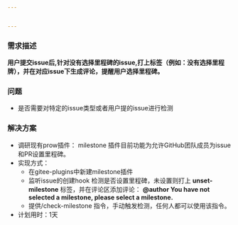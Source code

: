 ```yaml
---


---
```


<h3 id="需求描述">需求描述</h3>
<p><strong>用户提交issue后,针对没有选择里程碑的issue,打上标签（例如：没有选择里程牌），并在对应issue下生成评论，提醒用户选择里程碑。</strong></p>
<h3 id="问题">问题</h3>
<ul>
<li>是否需要对特定的issue类型或者用户提的issue进行检测</li>
</ul>
<h3 id="解决方案">解决方案</h3>
<ul>
<li>调研现有prow插件： milestone 插件目前功能为允许GitHub团队成员为issue和PR设置里程碑。</li>
<li>实现方式：
<ul>
<li>在gitee-plugins中新建milestone插件</li>
<li>监听issue的创建hook  检测是否设置里程碑，未设置则打上 <strong>unset-milestone</strong> 标签，并在评论区添加评论： <strong>@author You have not selected a milestone, please select a milestone.</strong></li>
<li>提供/check-milestone 指令，手动触发检测，任何人都可以使用该指令。</li>
</ul>
</li>
<li>计划用时：1天</li>
</ul>

